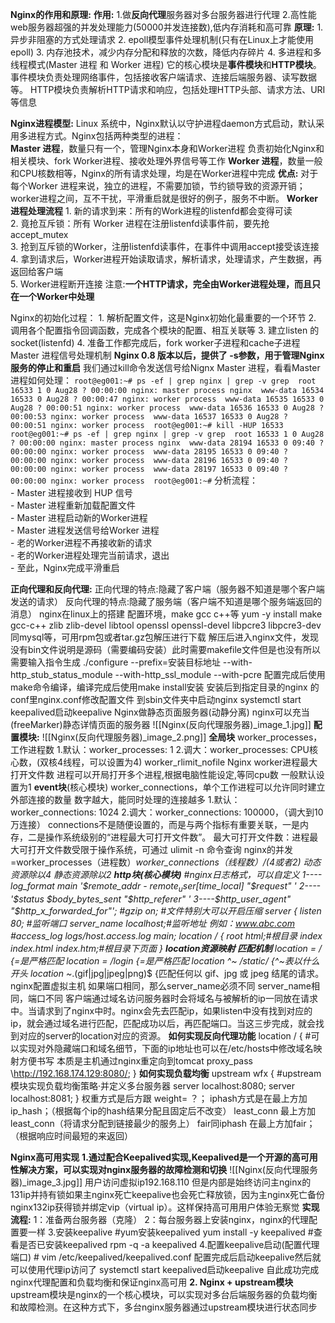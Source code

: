 **Nginx的作用和原理:**
	**作用:**
	1.做**反向代理**服务器对多台服务器进行代理
	2.高性能web服务器超强的并发处理能力(50000并发连接数),低内存消耗和高可靠
	**原理:**
	1. 异步非阻塞的方式处理请求
	2. epoll模型事件处理机制(只有在Linux上才能使用epoll)
	3. 内存池技术，减少内存分配和释放的次数，降低内存碎片
	4. 多进程和多线程模式(Master 进程 和 Worker 进程)
	它的核心模块是**事件模块**和**HTTP模块**。
	事件模块负责处理网络事件，包括接收客户端请求、连接后端服务器、读写数据等。
	HTTP模块负责解析HTTP请求和响应，包括处理HTTP头部、请求方法、URI等信息

**Nginx进程模型:**
	Linux 系统中，Nginx默认以守护进程daemon方式启动，默认采用多进程方式。Nginx包括两种类型的进程：  
	**Master 进程**，数量只有一个，管理Nginx本身和Worker进程  负责初始化Nginx和相关模块、fork Worker进程、接收处理外界信号等工作
	**Worker 进程**，数量一般和CPU核数相等，Nginx的所有请求处理，均是在Worker进程中完成
	**优点:**
	对于每个Worker 进程来说，独立的进程，不需要加锁，节约锁导致的资源开销；worker进程之间，互不干扰，平滑重启就是很好的例子，服务不中断。
**Worker进程处理流程**
	1. 新的请求到来：所有的Work进程的listenfd都会变得可读  
	2. 竟抢互斥锁：所有 Worker 进程在注册listenfd读事件前，要先抢accept_mutex  
	3. 抢到互斥锁的Worker，注册listenfd读事件，在事件中调用accept接受该连接  
	4. 拿到请求后，Worker进程开始读取请求，解析请求，处理请求，产生数据，再返回给客户端  
	5. Worker进程断开连接
	注意:**一个HTTP请求，完全由Worker进程处理，而且只在一个Worker中处理**

Nginx的初始化过程：
	1. 解析配置文件，这是Nginx初始化最重要的一个环节
	2. 调用各个配置指令回调函数，完成各个模块的配置、相互关联等
	3. 建立listen 的 socket(listenfd)
	4. 准备工作都完成后，fork worker子进程和cache子进程
Master 进程信号处理机制
	**Nginx 0.8 版本以后，提供了 -s参数，用于管理Nginx服务的停止和重启**
	我们通过kill命令发送信号给Nignx Master 进程，看看Master进程如何处理：
	```
	root@eg001:~# ps -ef | grep nginx | grep -v grep 
	root 16533 1 0 Aug28 ? 00:00:00 nginx: master process nginx 
	www-data 16534 16533 0 Aug28 ? 00:00:47 nginx: worker process 
	www-data 16535 16533 0 Aug28 ? 00:00:51 nginx: worker process 
	www-data 16536 16533 0 Aug28 ? 00:00:53 nginx: worker process 
	www-data 16537 16533 0 Aug28 ? 00:00:51 nginx: worker process 
	root@eg001:~# kill -HUP 16533 
	root@eg001:~# ps -ef | grep nginx | grep -v grep 
	root 16533 1 0 Aug28 ? 00:00:00 nginx: master process nginx 
	www-data 28194 16533 0 09:40 ? 00:00:00 nginx: worker process 
	www-data 28195 16533 0 09:40 ? 00:00:00 nginx: worker process 
	www-data 28196 16533 0 09:40 ? 00:00:00 nginx: worker process 
	www-data 28197 16533 0 09:40 ? 00:00:00 nginx: worker process 
	root@eg001:~#
	```
	分析流程：  
	- Master 进程接收到 HUP 信号  
	- Master 进程重新加载配置文件  
	- Master 进程启动新的Worker进程  
	- Master 进程发送信号给Worker 进程  
	- 老的Worker进程不再接收新的请求  
	- 老的Worker进程处理完当前请求，退出  
	- 至此，Nginx完成平滑重启

**正向代理和反向代理:**
	正向代理的特点:隐藏了客户端（服务器不知道是哪个客户端发送的请求）
	反向代理的特点:隐藏了服务端（客户端不知道是哪个服务端返回的消息）
nginx在linux上的搭建
	配置环境，make gcc c++等
	yum -y install make gcc-c++ zlib zlib-devel libtool openssl openssl-devel libpcre3 libpcre3-dev
	同mysql等，可用rpm包或者tar.gz包解压进行下载
	解压后进入nginx文件，发现没有bin文件说明是源码（需要编码安装）此时需要makefile文件但是也没有所以需要输入指令生成
	./configure --prefix=安装目标地址 --with-http_stub_status_module --with-http_ssl_module --with-pcre
	配置完成后使用make命令编译，编译完成后使用make install安装
	安装后到指定目录的nginx 的conf里nginx.conf修改配置文件
	到sbin文件夹中启动nginx
	systemctl start keepalived启动keepalive
Nginx做静态页面服务器(动静分离)
	nginx可以充当(freeMarker)静态详情页面的服务器
	![[Nginx(反向代理服务器)_image_1.jpg]]
**配置模块:**
	![[Nginx(反向代理服务器)_image_2.png]]
	**全局块**
	worker_processes，工作进程数
	1.默认：worker_processes: 1
	2.调大：worker_processes: CPU核心数，(双核4线程，可以设置为4)
	worker_rlimit_nofile
	Nginx worker进程最大打开文件数
	进程可以开局打开多个进程,根据电脑性能设定,等同cpu数
	一般默认设置为1
	**event块**(核心模块)
	worker_connections，单个工作进程可以允许同时建立外部连接的数量
	数字越大，能同时处理的连接越多
	1.默认：worker_connections: 1024
	2.调大：worker_connections: 100000，（调大到10万连接）
	connections不是随便设置的，而是与两个指标有重要关联，一是内存，二是操作系统级别的“进程最大可打开文件数”。
	最大可打开文件数：进程最大可打开文件数受限于操作系统，可通过 ulimit -n 命令查询
	nginx的并发=worker_processes（进程数）*worker_connections（线程数）/(4或者2)
	动态资源除以4
	静态资源除以2
	**http块(核心模块)**
	\#nginx日志格式，可以自定义
	1----log_format main '$remote_addr - $remote_user [$time_local] "$request" '
	2----'$status $body_bytes_sent "$http_referer" '
	3----$http_user_agent" "$http_x_forwarded_for"';
	\#gzip on; \#文件特别大可以开启压缩
	server {
	listen 80; \#监听端口
	server_name localhost;#监听地址 例如：www.abc.com
	\#access_log logs/host.access.log main;
	location / {
	root html;#根目录
	index index.html index.htm;#根目录下页面
	}
	**location资源映射 匹配机制**
	location = / {=是严格匹配
	location = /login {=是严格匹配
	location ^~ /static/ {^~表以什么开头
	location ~*.(gif|jpg|jpeg|png)$ {匹配任何以 gif、jpg 或 jpeg 结尾的请求。
nginx配置虚拟主机
	如果端口相同，那么server_name必须不同
	server_name相同，端口不同
	客户端通过域名访问服务器时会将域名与被解析的ip一同放在请求中。当请求到了nginx中时。nginx会先去匹配ip，如果listen中没有找到对应的ip，就会通过域名进行匹配，匹配成功以后，再匹配端口。当这三步完成，就会找到对应的server的location对应的资源。
**如何实现反向代理功能**
	location / {
	\#可以实现对外隐藏端口和域名细节，下面的ip地址也可以在/etc/hosts中修改域名映射方便书写 本质是主机通过nginx重定向到tomcat
	proxy_pass \http://192.168.174.129:8080/;
	}
**如何实现负载均衡**
	upstream wfx { \#upstream模块实现负载均衡策略·并定义多台服务器
	server localhost:8080;
	server localhost:8081;
	}
	权重方式是后方跟 weight= ？；
	iphash方式是在最上方加 ip_hash；（根据每个ip的hash结果分配且固定后不改变）
	least_conn 最上方加least_conn（将请求分配到链接最少的服务上）
	fair同iphash 在最上方加fair；（根据响应时间最短的来返回）

**Nginx高可用实现**
	**1.通过配合Keepalived实现,Keepalived是一个开源的高可用性解决方案，可以实现对nginx服务器的故障检测和切换**
	![[Nginx(反向代理服务器)_image_3.jpg]]
	用户访问虚拟ip192.168.110
	但是内部是始终访问主nginx的131ip并持有锁如果主nginx死亡keepalive也会死亡释放锁，因为主nginx死亡备份nginx132ip获得锁并绑定vip（virtual ip）。这样保持高可用用户体验无察觉
	**实现流程:**
	1：准备两台服务器（克隆）
	2：每台服务器上安装nginx，nginx的代理配置要一样
	3.安装keepalive
	\#yum安装keepalived
	yum install -y keepalived
	\#查看是否已安装keepalived
	rpm -q -a keepalived
	4.配置keepalive启动(配置代理端口)
	# vim /etc/keepalived/keepalived.conf
	配置完成后启动keepalive然后就可以使用代理ip访问了
	systemctl start keepalived启动keepalive
	自此成功完成nginx代理配置和负载均衡和保证nginx高可用
	**2. Nginx + upstream模块**
	upstream模块是nginx的一个核心模块，可以实现对多台后端服务器的负载均衡和故障检测。在这种方式下，多台nginx服务器通过upstream模块进行状态同步




